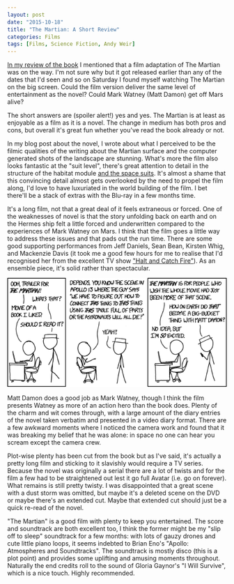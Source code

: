 ```yaml
---
layout: post
date: "2015-10-18"
title: "The Martian: A Short Review"
categories: Films
tags: [Films, Science Fiction, Andy Weir]
---
```


[In my review of the book](/the-martian-by-andy-weir/) I mentioned that a film adaptation of The Martian was on the way. I'm not sure why but it got released earlier than any of the dates that I'd seen and so on Saturday I found myself watching The Martian on the big screen. Could the film version deliver the same level of entertainment as the novel? Could Mark Watney (Matt Damon) get off Mars alive?

The short answers are (spoiler alert!) yes and yes. The Martian is at least as enjoyable as a film as it is a novel. The change in medium has both pros and cons, but overall it's great fun whether you've read the book already or not.

In my blog post about the novel, I wrote about what I perceived to be the filmic qualities of the writing about the Martian surface and the computer generated shots of the landscape are stunning. What's more the film also looks fantastic at the "suit level", there's great attention to detail in the structure of the habitat module [and the space suits](http://news.yahoo.com/inside-martian-movies-sleek-spacesuits-explained-183716716.html). It's almost a shame that this convincing detail almost gets overlooked by the need to propel the film along, I'd love to have luxuriated in the world building of the film. I bet there'll be a stack of extras with the Blu-ray in a few months time.

It's a long film, not that a great deal of it feels extraneous or forced. One of the weaknesses of novel is that the story unfolding back on earth and on the Hermes ship felt a little forced and underwritten compared to the experiences of Mark Watney on Mars. I think that the film goes a little way to address these issues and that pads out the run time. There are some good supporting performances from Jeff Daniels, Sean Bean, Kirsten Whig, and Mackenzie Davis (it took me a good few hours for me to realise that I'd recognised her from the excellent TV show ["Halt and Catch Fire"](http://www.amc.com/shows/halt-and-catch-fire)). As an ensemble piece, it's solid rather than spectacular.

![](/assets/images/other/the_martian_xkcd.png)

Matt Damon does a good job as Mark Watney, though I think the film presents Watney as more of an action hero than the book does. Plenty of the charm and wit comes through, with a large amount of the diary entries of the novel taken verbatim and presented in a video diary format. There are a few awkward moments where I noticed the camera work and found that it was breaking my belief that he was alone: in space no one can hear you scream except the camera crew.

Plot-wise plenty has been cut from the book but as I've said, it's actually a pretty long film and sticking to it slavishly would require a TV series. Because the novel was originally a serial there are a lot of twists and for the film a few had to be straightened out lest it go full Avatar (i.e. go on forever). What remains is still pretty twisty. I was disappointed that a great scene with a dust storm was omitted, but maybe it's a deleted scene on the DVD or maybe there's an extended cut. Maybe that extended cut should just be a quick re-read of the novel.

"The Martian" is a good film with plenty to keep you entertained. The score and soundtrack are both excellent too, I think the former might be my "slip off to sleep" soundtrack for a few months: with lots of gauzy drones and cute little piano loops, it seems indebted to Brian Eno's "Apollo: Atmospheres and Soundtracks". The soundtrack is mostly disco (this is a plot point) and provides some uplifting and amusing moments throughout. Naturally the end credits roll to the sound of Gloria Gaynor's "I Will Survive", which is a nice touch. Highly recommended.
